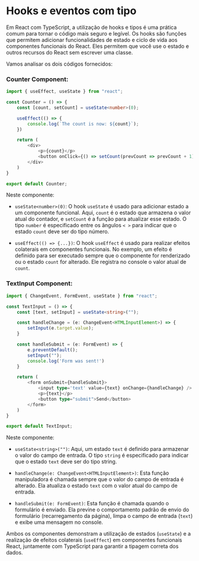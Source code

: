 # Hooks e eventos com tipo

Em React com TypeScript, a utilização de hooks e tipos é uma prática comum para tornar o código mais seguro e legível. Os hooks são funções que permitem adicionar funcionalidades de estado e ciclo de vida aos componentes funcionais do React. Eles permitem que você use o estado e outros recursos do React sem escrever uma classe.

Vamos analisar os dois códigos fornecidos:

### Counter Component:

```typescript
import { useEffect, useState } from "react";

const Counter = () => {
    const [count, setCount] = useState<number>(0);

    useEffect(() => {
        console.log(`The count is now: ${count}`);
    })

    return (
        <div>
            <p>{count}</p>
            <button onClick={() => setCount(prevCount => prevCount + 1)}>Increase</button>
        </div>
    )
}

export default Counter;
```

Neste componente:

- `useState<number>(0)`: O hook `useState` é usado para adicionar estado a um componente funcional. Aqui, `count` é o estado que armazena o valor atual do contador, e `setCount` é a função para atualizar esse estado. O tipo `number` é especificado entre os ângulos `< >` para indicar que o estado `count` deve ser do tipo número.

- `useEffect(() => {...})`: O hook `useEffect` é usado para realizar efeitos colaterais em componentes funcionais. No exemplo, um efeito é definido para ser executado sempre que o componente for renderizado ou o estado `count` for alterado. Ele registra no console o valor atual de `count`.

### TextInput Component:

```typescript
import { ChangeEvent, FormEvent, useState } from "react";

const TextInput = () => {
    const [text, setInput] = useState<string>("");

    const handleChange = (e: ChangeEvent<HTMLInputElement>) => {
        setInput(e.target.value);
    }

    const handleSubmit = (e: FormEvent) => {
        e.preventDefault();
        setInput("");
        console.log('Form was sent!')
    }

    return (
        <form onSubmit={handleSubmit}>
            <input type='text' value={text} onChange={handleChange} />
            <p>{text}</p>
            <button type="submit">Send</button>
        </form>
    )
}

export default TextInput;
```

Neste componente:

- `useState<string>("")`: Aqui, um estado `text` é definido para armazenar o valor do campo de entrada. O tipo `string` é especificado para indicar que o estado `text` deve ser do tipo string.

- `handleChange(e: ChangeEvent<HTMLInputElement>)`: Esta função manipuladora é chamada sempre que o valor do campo de entrada é alterado. Ela atualiza o estado `text` com o valor atual do campo de entrada.

- `handleSubmit(e: FormEvent)`: Esta função é chamada quando o formulário é enviado. Ela previne o comportamento padrão de envio do formulário (recarregamento da página), limpa o campo de entrada (`text`) e exibe uma mensagem no console.

Ambos os componentes demonstram a utilização de estados (`useState`) e a realização de efeitos colaterais (`useEffect`) em componentes funcionais React, juntamente com TypeScript para garantir a tipagem correta dos dados.